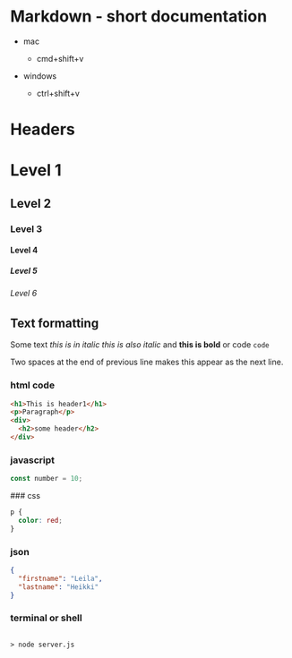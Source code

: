 # Markdown - short documentation

- mac

  - cmd+shift+v

- windows
  - ctrl+shift+v

# Headers

# Level 1

## Level 2

### Level 3

#### Level 4

##### Level 5

###### Level 6

## Text formatting

Some text _this is in italic_ _this is also italic_ and **this is bold** or code `code`

Two spaces at the end of previous line makes this appear as the next line.

### html code

```html
<h1>This is header1</h1>
<p>Paragraph</p>
<div>
  <h2>some header</h2>
</div>
```

### javascript

```js
const number = 10;
```

<div style="page-break-after:always;"></div>
### css

```css
p {
  color: red;
}
```

### json

```json
{
  "firstname": "Leila",
  "lastname": "Heikki"
}
```

### terminal or shell

```shell

> node server.js

```

```

```
